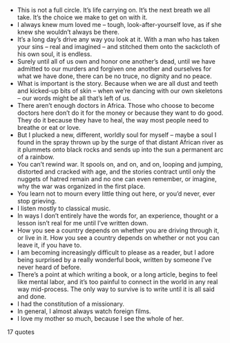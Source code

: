  - This is not a full circle. It’s life carrying on. It’s the next breath we all take. It’s the choice we make to get on with it.
 - I always knew mum loved me – tough, look-after-yourself love, as if she knew she wouldn’t always be there.
 - It’s a long day’s drive any way you look at it. With a man who has taken your sins – real and imagined – and stitched them onto the sackcloth of his own soul, it is endless.
 - Surely until all of us own and honor one another’s dead, until we have admitted to our murders and forgiven one another and ourselves for what we have done, there can be no truce, no dignity and no peace.
 - What is important is the story. Because when we are all dust and teeth and kicked-up bits of skin – when we’re dancing with our own skeletons – our words might be all that’s left of us.
 - There aren’t enough doctors in Africa. Those who choose to become doctors here don’t do it for the money or because they want to do good. They do it because they have to heal, the way most people need to breathe or eat or love.
 - But I plucked a new, different, worldly soul for myself – maybe a soul I found in the spray thrown up by the surge of that distant African river as it plummets onto black rocks and sends up into the sun a permanent arc of a rainbow.
 - You can’t rewind war. It spools on, and on, and on, looping and jumping, distorted and cracked with age, and the stories contract until only the nuggets of hatred remain and no one can even remember, or imagine, why the war was organized in the first place.
 - You learn not to mourn every little thing out here, or you’d never, ever stop grieving.
 - I listen mostly to classical music.
 - In ways I don’t entirely have the words for, an experience, thought or a lesson isn’t real for me until I’ve written down.
 - How you see a country depends on whether you are driving through it, or live in it. How you see a country depends on whether or not you can leave it, if you have to.
 - I am becoming increasingly difficult to please as a reader, but I adore being surprised by a really wonderful book, written by someone I’ve never heard of before.
 - There’s a point at which writing a book, or a long article, begins to feel like mental labor, and it’s too painful to connect in the world in any real way mid-process. The only way to survive is to write until it is all said and done.
 - I had the constitution of a missionary.
 - In general, I almost always watch foreign films.
 - I love my mother so much, because I see the whole of her.

17 quotes